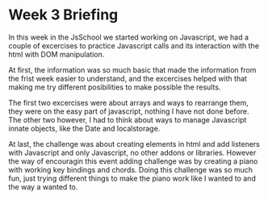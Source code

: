 # Week 3 Briefing

In this week in the JsSchool we started working on Javascript, we had a couple of excercises to practice Javascript calls and its interaction with the html with DOM manipulation.

At first, the information was so much basic that made the information from the frist week easier to understand, and the excercises helped with that making me try different posibilities to make possible the results.

The first two excercises were about arrays and ways to rearrange them, they were on the easy part of javascript, nothing I have not done before. The other two however, I had to think about ways to manage Javascript innate objects, like the Date and localstorage.

At last, the challenge was about creating elements in html and add listeners with Javascript and only Javascript, no other addons or libraries. However the way of encouragin this event adding challenge was by creating a piano with working key bindings and chords. Doing this challenge was so much fun, just trying different things to make the piano work like I wanted to and the way a wanted to.
